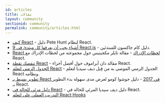 ```yaml
---
id: articles
title: مقالات
layout: community
sectionid: community
permalink: community/articles.html
---
```



- [كيف React](https://github.com/petehunt/react-howto) - دليل Pete Hunt لنظام React.
- [9 أشياء يجب أن يعرفها كل مبتدئ في React.js](https://camjackson.net/post/9-things-every-reactjs-beginner-should-know) - دليل كام جاكسون للمبتدئين.
- [React لحظات الإدراك](https://tylermcginnis.com/react-aha-moments/) - مقالة تايلر مكجينيس حول مجموعته من لحظات الإدراك مع React.
- [تنقصك نقطة React](https://medium.com/@dan_abramov/youre-missing-the-point-of-react-a20e34a51e1a) - مقالة دان أبراموف حول أفضل أجزاء React.
- [الجدول الزمني لتعلم React](https://daveceddia.com/timeline-for-learning-react/) - الجدول الزمني الموصى به من قِبل ديف سيديا لتعلم React ونظامه.
- [تطوير بسيط بـ React في 2017](https://hackernoon.com/simple-react-development-in-2017-113bd563691f) - دليل جوشوا كومو لعرض مدى سهولة بدء التطوير بـ React.
- [دليل مرئي للحالة في React](https://daveceddia.com/visual-guide-to-state-in-react/) - دليل ديف سيديا المرئي للحالة في React.
- [التدريب العملي على لتعلم React Hooks](https://www.telerik.com/kendo-react-ui/react-hooks-guide/)
